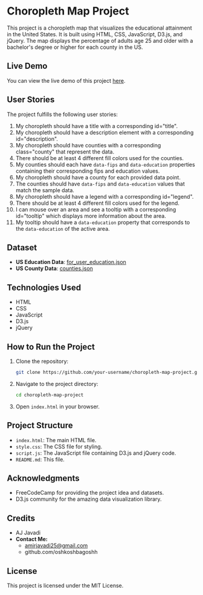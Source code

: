 # Choropleth Map Project

This project is a choropleth map that visualizes the educational attainment in the United States. It is built using HTML, CSS, JavaScript, D3.js, and jQuery. The map displays the percentage of adults age 25 and older with a bachelor's degree or higher for each county in the US.

## Live Demo

You can view the live demo of this project [here](https://stackblitz.com/edit/chroropleth-map?file=README.md).

## User Stories

The project fulfills the following user stories:

1. My choropleth should have a title with a corresponding id="title".
2. My choropleth should have a description element with a corresponding id="description".
3. My choropleth should have counties with a corresponding class="county" that represent the data.
4. There should be at least 4 different fill colors used for the counties.
5. My counties should each have `data-fips` and `data-education` properties containing their corresponding fips and education values.
6. My choropleth should have a county for each provided data point.
7. The counties should have `data-fips` and `data-education` values that match the sample data.
8. My choropleth should have a legend with a corresponding id="legend".
9. There should be at least 4 different fill colors used for the legend.
10. I can mouse over an area and see a tooltip with a corresponding id="tooltip" which displays more information about the area.
11. My tooltip should have a `data-education` property that corresponds to the `data-education` of the active area.

## Dataset

- **US Education Data**: [for_user_education.json](https://cdn.freecodecamp.org/testable-projects-fcc/data/choropleth_map/for_user_education.json)
- **US County Data**: [counties.json](https://cdn.freecodecamp.org/testable-projects-fcc/data/choropleth_map/counties.json)

## Technologies Used

- HTML
- CSS
- JavaScript
- D3.js
- jQuery

## How to Run the Project

1. Clone the repository:
   ```bash
   git clone https://github.com/your-username/choropleth-map-project.git
   ```
2. Navigate to the project directory:
   ```bash
   cd choropleth-map-project
   ```
3. Open `index.html` in your browser.

## Project Structure

- `index.html`: The main HTML file.
- `style.css`: The CSS file for styling.
- `script.js`: The JavaScript file containing D3.js and jQuery code.
- `README.md`: This file.

## Acknowledgments

- FreeCodeCamp for providing the project idea and datasets.
- D3.js community for the amazing data visualization library.

## Credits

- AJ Javadi
- **Contact Me:**
  - amirjavadi25@gmail.com
  - github.com/oshkoshbagoshh

## License

This project is licensed under the MIT License.
